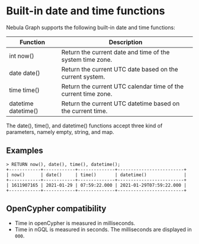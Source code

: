 # Built-in date and time functions

Nebula Graph supports the following built-in date and time functions:

Function| Description |
----  |  ----|
int now()  | Return the current date and time of the system time zone. |
date date() | Return the current UTC date based on the current system. |
time time() | Return the current UTC calendar time of the current time zone. |
datetime datetime() | Return the current UTC datetime based on the current time. |

The date(), time(), and datetime() functions accept three kind of parameters, namely empty, string, and map.

## Examples

```ngql
> RETURN now(), date(), time(), datetime();
+------------+------------+--------------+-------------------------+
| now()      | date()     | time()       | datetime()              |
+------------+------------+--------------+-------------------------+
| 1611907165 | 2021-01-29 | 07:59:22.000 | 2021-01-29T07:59:22.000 |
+------------+------------+--------------+-------------------------+
```

## OpenCypher compatibility

* Time in openCypher is measured in milliseconds.
* Time in nGQL is measured in seconds. The milliseconds are displayed in `000`.